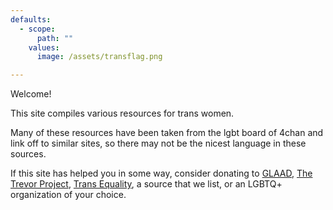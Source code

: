 ```yaml
---
defaults:
  - scope:
      path: ""
    values:
      image: /assets/transflag.png

---
```

Welcome! 

This site compiles various resources for trans women. 

Many of these resources have been taken from the lgbt board of 4chan and link off to similar sites, 
so there may not be the nicest language in these sources.

If this site has helped you in some way, consider donating to 
[GLAAD](https://donate.glaad.org/), 
[The Trevor Project](https://give.thetrevorproject.org/), 
[Trans Equality](https://transequality.org/), a source that we list, or an LGBTQ+ organization of your choice. 

 
